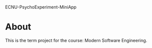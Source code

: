 ECNU-PsychoExperiment-MiniApp

# About
This is the term project for the course: Modern Software Engineering.